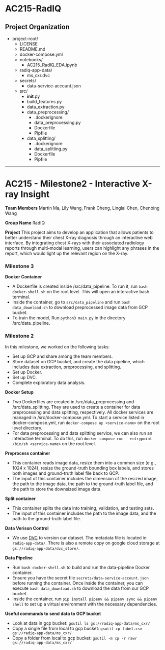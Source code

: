 AC215-RadIQ
==============================

Project Organization
---------
- project-root/
    - LICENSE
    - README.md
    - docker-compose.yml
    - notebooks/
        - AC215_RadIQ_EDA.ipynb
    - radiq-app-data/
        - ms_cxr.dvc
    - secrets/
        - data-service-account.json
    - src/
        - __init__.py
        - build_features.py
        - data_extraction.py
        - data_preprocessing/
            - .dockerignore
            - data_preprocessing.py
            - Dockerfile
            - Pipfile
        - data_splitting/
            - .dockerignore
            - data_splitting.py
            - Dockerfile
            - Pipfile



--------

# AC215 - Milestone2 - Interactive X-ray Insight

**Team Members**
Martin Ma, Lily Wang, Frank Cheng, Linglai Chen, Chenbing Wang

**Group Name**
RadIQ

**Project**
This project aims to develop an application that allows patients to better understand their chest X-ray diagnosis through an interactive web interface. By integrating chest X-rays with their associated radiology reports through multi-modal learning, users can highlight any phrases in the report, which would light up the relevant region on the X-ray.

### Milestone 3 ###
**Docker Container**
- A Dockerfile is created inside /src/data_pipeline. To run it, run `bash docker-shell.sh` on the root level. This will open an interactive bash terminal.
- Inside the container, go to `src/data_pipeline` and run `bash data_download.sh` to download preprocessed image data from GCP bucket.
- To train the model, Run `python3 main.py` in the directory /src/data_pipeline.

### Milestone 2 ###
In this milestone, we worked on the following tasks:
- Set up GCP and share among the team members.
- Store dataset on GCP bucket, and create the data pipeline, which includes data extraction, preprocessing, and splitting.
- Set up Docker.
- Set up DVC.
- Complete exploratory data analysis.

**Docker Setup**
- Two Dockerfiles are created in /src/data_preprocessing and /src/data_splitting. They are used to create a 
  container for data preprocessing and data splitting, respectively. All docker services are managed in 
  /src/docker-compose.yml. To start a service listed in docker-compose.yml, run `docker-compose up <service-name>` 
  on the root level directory. 
- For data preprocessing and data splitting service, we can also run an interactive terminal. To do this, run 
  `docker-compose run --entrypoint /bin/sh <service-name>` on the root level.

**Preprocess container**
- This container reads image data, resize them into a common size (e.g., 1024 x 1024), resize the ground-truth bounding box labels, and stores both images and ground-truth label file back to GCP.
- The input of this container includes the dimension of the resized image, the path to the image data, the path to the ground-truth label file, and the path to store the downsized image data.


**Split container**
- This container splits the data into training, validation, and testing sets.
- The input of this container includes the path to the image data, and the path to the ground-truth label file.

**Data Verison Control**
- We use [DVC](https://dvc.org) to version our dataset. The metadata file is located in `radiq-app-data/`. There is also a remote copy on google cloud storage at `gs://radiq-app-data/dvc_store/`.

**Data Pipeline**
- Run `bash docker-shell.sh` to build and run the data-pipeline Docker container.
- Ensure you have the secret file `secrets/data-service-account.json` before running the container. Once inside the container, you can execute `bash data_download.sh` to download the data from our GCP bucket.
- Inside the container, run `pip install pipenv && pipenv sync && pipenv shell` to set up a virtual environment with the necessary dependencies.

**Useful commands to send data to GCP bucket**
- Look at data in gcp bucket: `gsutil ls gs://radiq-app-data/ms_cxr/`
- Copy a single file from local to gcp bucket: `gsutil cp label.csv gs://radiq-app-data/ms_cxr/`
- Copy a folder from local to gcp bucket: `gsutil -m cp -r raw/ gs://radiq-app-data/ms_cxr/`